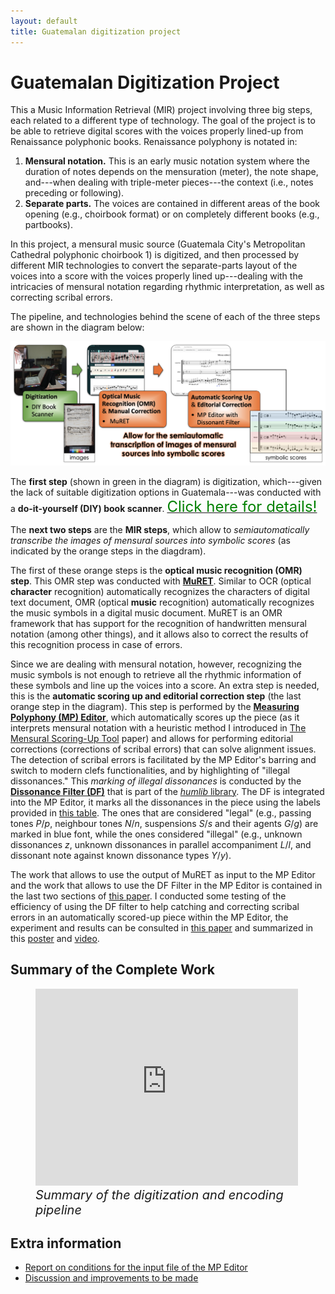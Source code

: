 ```yaml
---
layout: default
title: Guatemalan digitization project
---
```


# Guatemalan Digitization Project

This a Music Information Retrieval (MIR) project involving three big steps, each related to a different type of technology. The goal of the project is to be able to retrieve digital scores with the voices properly lined-up from Renaissance polyphonic books. Renaissance polyphony is notated in: 
1. **Mensural notation.** This is an early music notation system where the duration of notes depends on the mensuration (meter), the note shape, and---when dealing with triple-meter pieces---the context (i.e., notes preceding or following).
2. **Separate parts.** The voices are contained in different areas of the book opening (e.g., choirbook format) or on completely different books (e.g., partbooks).

In this project, a mensural music source (Guatemala City's Metropolitan Cathedral polyphonic choirbook 1) is digitized, and then processed by different MIR technologies to convert the separate-parts layout of the voices into a score with the voices properly lined up---dealing with the intricacies of mensural notation regarding rhythmic interpretation, as well as correcting scribal errors.

The pipeline, and technologies behind the scene of each of the three steps are shown in the diagram below:

<img src="/assets/images/MIR_Pipeline.png" alt="Music information retrieval pipeline" width="1000">

The **first step** (shown in green in the diagram) is digitization, which---given the lack of suitable digitization options in Guatemala---was conducted with a **do-it-yourself (DIY) book scanner**. [<font size="5" color="green">Click here for details!</font>](digit_guatemala)

The **next two steps** are the **MIR steps**, which allow to *semiautomatically transcribe the images of mensural sources into symbolic scores* (as indicated by the orange steps in the diagdram). 

The first of these orange steps is the **optical music recognition (OMR) step**. This OMR step was conducted with [**MuRET**](https://muret.dlsi.ua.es/muret/#/home). Similar to OCR (optical **character** recognition) automatically recognizes the characters of digital text document, OMR (optical **music** recognition) automatically recognizes the music symbols in a digital music document. MuRET is an OMR framework that has support for the recognition of handwritten mensural notation (among other things), and it allows also to correct the results of this recognition process in case of errors.

Since we are dealing with mensural notation, however, recognizing the music symbols is not enough to retrieve all the rhythmic information of these symbols and line up the voices into a score. An extra step is needed, this is the **automatic scoring up and editorial correction step** (the last orange step in the diagram). This step is performed by the [**Measuring Polyphony (MP) Editor**](https://editor.measuringpolyphony.org/#/), which automatically scores up the piece (as it interprets mensural notation with a heuristic method I introduced in [The Mensural Scoring-Up Tool](/assets/papers/thomae_2019_dlfm_mensural_publication.pdf) paper) and allows for performing editorial corrections (corrections of scribal errors) that can solve alignment issues. The detection of scribal errors is facilitated by the MP Editor's barring and switch to modern clefs functionalities, and by highlighting of "illegal dissonances." This *marking of illegal dissonances* is conducted by the [**Dissonance Filter (DF)**](https://doc.verovio.humdrum.org/filter/dissonant) that is part of the [*humlib* library](https://humlib.humdrum.org). The DF is integrated into the MP Editor, it marks all the dissonances in the piece using the labels provided in [this table](https://doc.verovio.humdrum.org/filter/dissonant/#dissonant-function-labels). The ones that are considered "legal" (e.g., passing tones *P*/*p*, neighbour tones *N*/*n*, suspensions *S*/*s* and their agents *G*/*g*) are marked in blue font, while the ones considered "illegal" (e.g., unknown dissonances *z*, unknown dissonances in parallel accompaniment *L*/*l*, and dissonant note against known dissonance types *Y*/*y*).

The work that allows to use the output of MuRET as input to the MP Editor and the work that allows to use the DF Filter in the MP Editor is contained in the last two sections of [this paper](https://hcommons.org/deposits/item/hc:45973/). I conducted some testing of the efficiency of using the DF filter to help catching and correcting scribal errors in an automatically scored-up piece within the MP Editor, the experiment and results can be consulted in [this paper](/assets/paper/thomae_2022_ismir_counterpoint_publication.pdf) and summarized in this [poster](/assets/papers/poster-ismir_submission44.pdf) and [video](https://youtu.be/lQpYktuFFlc).


## Summary of the Complete Work

<figure>
	<iframe width="420" height="315" src="https://www.youtube.com/embed/aNpDpPOyOMY" frameborder="0" allowfullscreen></iframe>
	<figcaption style="font-size:15pt; font-style:italic">Summary of the digitization and encoding pipeline</figcaption>
</figure>


## Extra information

- [Report on conditions for the input file of the MP Editor]()
- [Discussion and improvements to be made]()
